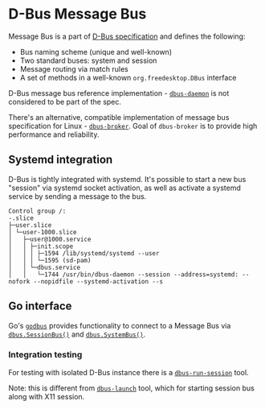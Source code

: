 # D-Bus Message Bus
Message Bus is a part of [D-Bus specification](https://dbus.freedesktop.org/doc/dbus-specification.html#message-bus)
and defines the following:
* Bus naming scheme (unique and well-known)
* Two standard buses: system and session
* Message routing via match rules
* A set of methods in a well-known `org.freedesktop.DBus` interface

D-Bus message bus reference implementation - [`dbus-daemon`](https://dbus.freedesktop.org/doc/dbus-daemon.1.html) is not considered to be part of the spec.

There's an alternative, compatible implementation of message bus specification for Linux - [`dbus-broker`](https://github.com/bus1/dbus-broker/wiki#using-dbus-broker). Goal of `dbus-broker` is to provide high performance and reliability.

## Systemd integration
D-Bus is tightly integrated with systemd. It's possible to start a new bus "session" via systemd socket activation,
as well as activate a systemd service by sending a message to the bus.

```
Control group /:
-.slice
├─user.slice
│ └─user-1000.slice
│   ├─user@1000.service
│   │ ├─init.scope
│   │ │ ├─1594 /lib/systemd/systemd --user
│   │ │ └─1595 (sd-pam)
│   │ └─dbus.service
│   │   └─1744 /usr/bin/dbus-daemon --session --address=systemd: --nofork --nopidfile --systemd-activation --s
```

## Go interface
Go's [`godbus`](https://github.com/godbus/dbus/tree/v5.0.3) provides functionality to connect to a Message Bus via [`dbus.SessionBus()`](https://www.godoc.org/github.com/godbus/dbus#SessionBus) and [`dbus.SystemBus()`](https://www.godoc.org/github.com/godbus/dbus#SystemBus).

### Integration testing
For testing with isolated D-Bus instance there is a [`dbus-run-session`](https://dbus.freedesktop.org/doc/dbus-run-session.1.html) tool.

Note: this is different from [`dbus-launch`](https://dbus.freedesktop.org/doc/dbus-launch.1.html) tool, which for starting session bus along with X11 session.
